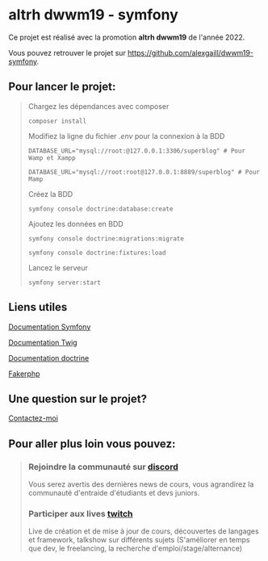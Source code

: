 # altrh dwwm19 - symfony 

Ce projet est réalisé avec la promotion **altrh dwwm19** de l'année 2022.

Vous pouvez retrouver le projet sur <https://github.com/alexgaill/dwwm19-symfony>.

## Pour lancer le projet:

> Chargez les dépendances avec composer
>
> ``` 
> composer install 
> ```
>
> Modifiez la ligne du fichier *.env* pour la connexion à la BDD
>
> ``` 
> DATABASE_URL="mysql://root:@127.0.0.1:3306/superblog" # Pour Wamp et Xampp
>
> DATABASE_URL="mysql://root:root@127.0.0.1:8889/superblog" # Pour Mamp 
> ```
>
> Créez la BDD
>
> ``` 
> symfony console doctrine:database:create 
> ```
>
> Ajoutez les données en BDD
>
> ```
> symfony console doctrine:migrations:migrate
> 
> symfony console doctrine:fixtures:load 
> ```
>
> Lancez le serveur
>
> ``` 
> symfony server:start 
> ```

## Liens utiles 

[Documentation Symfony](https://symfony.com/doc/current/index.html)

[Documentation Twig](https://twig.symfony.com/)

[Documentation doctrine](https://www.doctrine-project.org/projects/orm.html)

[Fakerphp](https://fakerphp.github.io/)

## Une question sur le projet? 
[Contactez-moi](mailto:contact@steptosuccess.com)

## Pour aller plus loin vous pouvez:

> ### Rejoindre la communauté sur [discord](https://discord.gg/rb4bVeZX)
> Vous serez avertis des dernières news de cours, vous agrandirez la communauté d'entraide d'étudiants et devs juniors.
>
> ### Participer aux lives [twitch](https://www.twitch.tv/alex_gaill)
> Live de création et de mise à jour de cours, découvertes de langages et framework, talkshow sur différents sujets (S'améliorer en temps que dev, le freelancing, la recherche d'emploi/stage/alternance)

